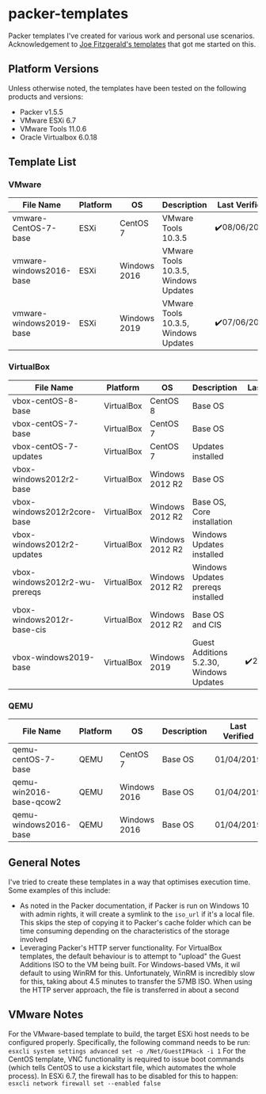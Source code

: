 # packer-templates
Packer templates I've created for various work and personal use scenarios.  Acknowledgement to [Joe Fitzgerald's templates](https://github.com/joefitzgerald/packer-windows) that got me started on this.

## Platform Versions
Unless otherwise noted, the templates have been tested on the following products and versions:
* Packer v1.5.5
* VMware ESXi 6.7
* VMware Tools 11.0.6
* Oracle Virtualbox 6.0.18

## Template List

### VMware
| File Name | Platform | OS | Description | Last Verified |
| --------- | ----------- | ----------- | ----------- | ----------- |
| vmware-CentOS-7-base | ESXi | CentOS 7 | VMware Tools 10.3.5 | :heavy_check_mark:08/06/2019  |
| vmware-windows2016-base | ESXi | Windows 2016 | VMware Tools 10.3.5, Windows Updates |   |
| vmware-windows2019-base | ESXi | Windows 2019 | VMware Tools 10.3.5, Windows Updates | :heavy_check_mark:07/06/2019  |

### VirtualBox
| File Name | Platform | OS | Description | Last Verified |
| --------- | ----------- | ----------- | ----------- | ----------- |
| vbox-centOS-8-base | VirtualBox | CentOS 8 | Base OS | |
| vbox-centOS-7-base | VirtualBox | CentOS 7 | Base OS | |
| vbox-centOS-7-updates | VirtualBox | CentOS 7 | Updates installed | |
| vbox-windows2012r2-base | VirtualBox | Windows 2012 R2 | Base OS | |
| vbox-windows2012r2core-base | VirtualBox | Windows 2012 R2 | Base OS, Core installation | |
| vbox-windows2012r2-updates | VirtualBox | Windows 2012 R2 | Windows Updates installed | |
| vbox-windows2012r2-wu-prereqs | VirtualBox | Windows 2012 R2 | Windows Updates prereqs installed | |
| vbox-windows2012r-base-cis | VirtualBox | Windows 2012 R2 | Base OS and CIS | |
| vbox-windows2019-base | VirtualBox | Windows 2019 | Guest Additions 5.2.30, Windows Updates | :heavy_check_mark:26/05/2019  |

### QEMU
| File Name | Platform | OS | Description | Last Verified |
| --------- | ----------- | ----------- | ----------- | ----------- |
| qemu-centOS-7-base | QEMU | CentOS 7 | Base OS | 01/04/2019 |
| qemu-win2016-base-qcow2 | QEMU | Windows 2016 | Base OS | 01/04/2019 |
| qemu-windows2016-base | QEMU | Windows 2016 | Base OS | 01/04/2019 |

## General Notes
I've tried to create these templates in a way that optimises execution time.  Some examples of this include:
* As noted in the Packer documentation, if Packer is run on Windows 10 with admin rights, it will create a symlink to the `iso_url` if it's a local file.  This skips the step of copying it to Packer's cache folder which can be time consuming depending on the characteristics of the storage involved
* Leveraging Packer's HTTP server functionality.  For VirtualBox templates, the default behaviour is to attempt to "upload" the Guest Additions ISO to the VM being built.  For Windows-based VMs, it wil default to using WinRM for this.  Unfortunately, WinRM is incredibly slow for this, taking about 4.5 minutes to transfer the 57MB ISO.  When using the HTTP server approach, the file is transferred in about a second

## VMware Notes
For the VMware-based template to build, the target ESXi host needs to be configured properly.  Specifically, the following command needs to be run:
`esxcli system settings advanced set -o /Net/GuestIPHack -i 1`
For the CentOS template, VNC functionality is required to issue boot commands (which tells CentOS to use a kickstart file, which automates the whole process).  In ESXi 6.7, the firewall has to be disabled for this to happen:
`esxcli network firewall set --enabled false`
